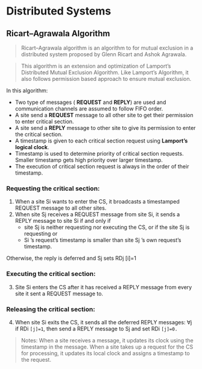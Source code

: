# Distributed Systems

## Ricart–Agrawala Algorithm

>Ricart–Agrawala algorithm is an algorithm to for mutual exclusion in a distributed system proposed by Glenn Ricart and Ashok Agrawala. 

>This algorithm is an extension and optimization of Lamport’s Distributed Mutual Exclusion Algorithm. Like Lamport’s Algorithm, it also follows permission based approach to ensure mutual exclusion.

In this algorithm:

- Two type of messages ( **REQUEST** and **REPLY**) are used and communication channels are assumed to follow FIFO order.
- A site send a **REQUEST** message to all other site to get their permission to enter critical section.
- A site send a **REPLY** message to other site to give its permission to enter the critical section.
- A timestamp is given to each critical section request using **Lamport’s logical clock**.
- Timestamp is used to determine priority of critical section requests. Smaller timestamp gets high priority over larger timestamp. 
- The execution of critical section request is always in the order of their timestamp.

### Requesting the critical section:
1. When a site Si wants to enter the CS, it broadcasts a timestamped REQUEST message to all other sites.
2. When site Sj receives a REQUEST message from site Si, it sends a REPLY message to site Si if and only if 
    - site Sj is neither requesting nor executing the CS, or if the site Sj is requesting or
    -  Si ’s request’s timestamp is smaller than site Sj ’s own request’s timestamp.

Otherwise, the reply is deferred and Sj sets RDj [i]=1 
### Executing the critical section:
3. Site Si enters the CS after it has received a REPLY message from
every site it sent a REQUEST message to.

### Releasing the critical section:
4. When site Si exits the CS, it sends all the deferred REPLY
messages: ∀j if RDi
`[j]=1`, then send a REPLY message to Sj and
set RDi `[j]=0.`

>Notes:
When a site receives a message, it updates its clock using the timestamp in the message.
When a site takes up a request for the CS for processing, it updates its local clock and assigns a timestamp to the request.